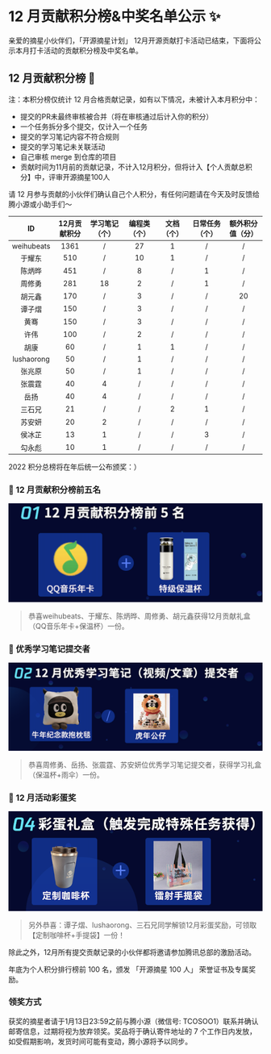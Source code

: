 # 12 月贡献积分榜&中奖名单公示 ✨

亲爱的摘星小伙伴们，「开源摘星计划」 12月开源贡献打卡活动已结束，下面将公示本月打卡活动的贡献积分榜及中奖名单。

## 12 月贡献积分榜 🌟 

注：本积分榜仅统计 12 月合格贡献记录，如有以下情况，未被计入本月积分中：
* 提交的PR未最终审核被合并（将在审核通过后计入你的积分）
* 一个任务拆分多个提交，仅计入一个任务
* 提交的学习笔记内容不符合规则
* 提交的学习笔记未关联活动
* 自己审核 merge 到仓库的项目
* 贡献时间为11月前的贡献记录，不计入12月积分，但将计入【个人贡献总积分】中，评审开源摘星100人

请 12 月参与贡献的小伙伴们确认自己个人积分，有任何问题请在今天及时反馈给腾小源或小助手们～

|ID|12月贡献积分|学习笔记（个）|编程类（个）|文档（个）|日常任务（个）|额外积分值（分）|
|:-:|:-:|:-:|:-:|:-:|:-:|:-:|
|weihubeats|1361|/|27|1|/|/|
|于耀东|510|/|10|1|/|/|
|陈炳晔|451|/|8|/|1|/|
|周修勇|281|18|2|/|1|/|
|胡元鑫|170|/|3|/|/|20|
|谭子熠|150|/|3|/|/|/|
|黄骞|150|/|3|/|/|/|
|许伟|100|/|2|/|/|/|
|胡康|60|/|1|1|/|/|
|lushaorong|50|/|1|/|/|/|
|张兆原|50|/|1|/|/|/|
|张震霆|40|4|/|/|/|/|
|岳扬|40|4|/|/|/|/|
|三石兄|21|/|/|2|1|/|
|苏安妍|20|2|/|/|/|/|
|侯冰芷|13|1|/|/|3|/|
|勾永彪|10|1|/|/|/|/|

2022 积分总榜将在年后统一公布颁奖：）

### 🎁 12 月贡献积分榜前五名

![WeOpen Star](../assets/imgs/dec1.png)

> 恭喜weihubeats、于耀东、陈炳晔、周修勇、胡元鑫获得12月贡献礼盒（QQ音乐年卡+保温杯）一份。

### 🎁 优秀学习笔记提交者

![WeOpen Star](../assets/imgs/dec2.png)

> 恭喜周修勇、岳扬、张震霆、苏安妍位优秀学习笔记提交者，获得学习礼盒（保温杯+雨伞）一份。

### 🎁 12 月活动彩蛋奖

![WeOpen Star](../assets/imgs/dec3.png)

> 另外恭喜：谭子熠、lushaorong、三石兄同学解锁12月彩蛋奖励，可领取【定制咖啡杯+手提袋】一份！

除此之外，12月所有提交贡献记录的小伙伴都将邀请参加腾讯总部的激励活动。

年底为个人积分排行榜前 100 名，颁发 「开源摘星 100 人」 荣誉证书及专属奖励。

### 领奖方式
获奖的摘星者请于1月13日23:59之前与腾小源（微信号: TCOSOO1）联系并确认邮寄信息，过期将视为放弃领奖。奖品将于确认寄件地址的 7 个工作日内发放，如受假期影响，发货时间可能有变动，腾小源将予以同步。


